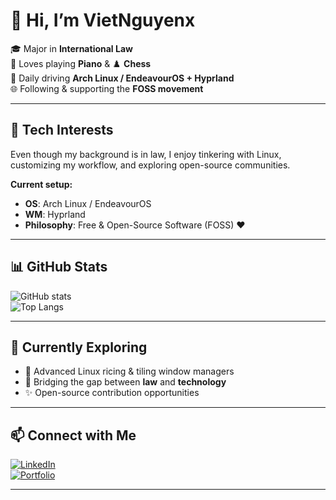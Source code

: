 # 👋 Hi, I’m **VietNguyenx**  

🎓 Major in **International Law**  
🎹 Loves playing **Piano** & ♟️ **Chess**  
🐧 Daily driving **Arch Linux / EndeavourOS + Hyprland**  
🌐 Following & supporting the **FOSS movement**  

---

## 🔧 Tech Interests  

Even though my background is in law, I enjoy tinkering with Linux, customizing my workflow, and exploring open-source communities.  

**Current setup:**  
- **OS**: Arch Linux / EndeavourOS  
- **WM**: Hyprland  
- **Philosophy**: Free & Open-Source Software (FOSS) ❤️  

---

## 📊 GitHub Stats  

![GitHub stats](https://github-readme-stats.vercel.app/api?username=VietNguyenx&show_icons=true&theme=tokyonight)  
![Top Langs](https://github-readme-stats.vercel.app/api/top-langs/?username=VietNguyenx&layout=compact&theme=tokyonight)  

---

## 🌱 Currently Exploring  

- 🐧 Advanced Linux ricing & tiling window managers  
- 📖 Bridging the gap between **law** and **technology**  
- ✨ Open-source contribution opportunities  

---

## 📫 Connect with Me  

[![LinkedIn](https://img.shields.io/badge/LinkedIn-0A66C2?logo=linkedin&logoColor=white)](https://linkedin.com/in/YOURUSERNAME)  
[![Portfolio](https://img.shields.io/badge/Portfolio-000?logo=vercel&logoColor=white)](https://yourwebsite.com)  

---


<!---
VietNguyenVN/VietNguyenVN is a ✨ special ✨ repository because its `README.md` (this file) appears on your GitHub profile.
You can click the Preview link to take a look at your changes.
--->
